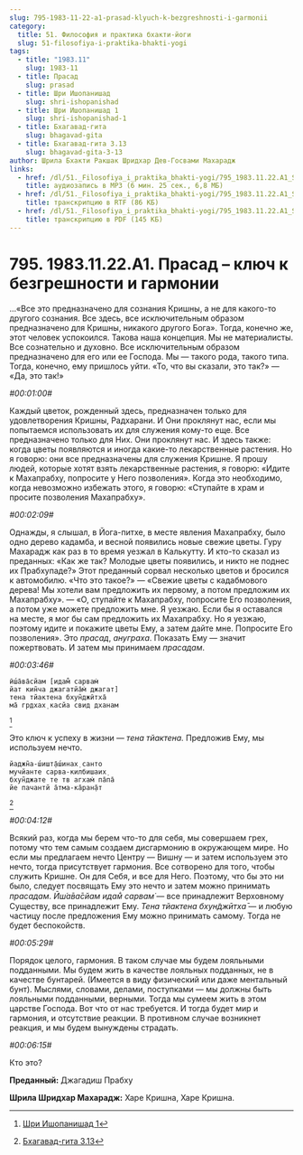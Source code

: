 ```yaml
---
slug: 795-1983-11-22-a1-prasad-klyuch-k-bezgreshnosti-i-garmonii
category:
  title: 51. Философия и практика бхакти-йоги
  slug: 51-filosofiya-i-praktika-bhakti-yogi
tags:
  - title: "1983.11"
    slug: 1983-11
  - title: Прасад
    slug: prasad
  - title: Шри Ишопанишад
    slug: shri-ishopanishad
  - title: Шри Ишопанишад 1
    slug: shri-ishopanishad-1
  - title: Бхагавад-гита
    slug: bhagavad-gita
  - title: Бхагавад-гита 3.13
    slug: bhagavad-gita-3-13
author: Шрила Бхакти Ракшак Шридхар Дев-Госвами Махарадж
links:
  - href: /dl/51._Filosofiya_i_praktika_bhakti-yogi/795_1983.11.22.A1_SridharMj_Prasad--kljuch_k_bezgreshnosti_i_garmonii.mp3
    title: аудиозапись в MP3 (6 мин. 25 сек., 6,8 МБ)
  - href: /dl/51._Filosofiya_i_praktika_bhakti-yogi/795_1983.11.22.A1_SridharMj_Prasad--kljuch_k_bezgreshnosti_i_garmonii.rtf
    title: транскрипцию в RTF (86 КБ)
  - href: /dl/51._Filosofiya_i_praktika_bhakti-yogi/795_1983.11.22.A1_SridharMj_Prasad--kljuch_k_bezgreshnosti_i_garmonii.pdf
    title: транскрипцию в PDF (145 КБ)
---
```


# 795. 1983.11.22.A1. Прасад – ключ к безгрешности и гармонии

…«Все это предназначено для сознания Кришны, а не для какого-то другого сознания. Все здесь, все исключительным образом предназначено для Кришны, никакого другого Бога». Тогда, конечно же, этот человек успокоился. Такова наша концепция. Мы не материалисты. Все сознательно и духовно. Все исключительным образом предназначено для его или ее Господа. Мы — такого рода, такого типа. Тогда, конечно, ему пришлось уйти. «То, что вы сказали, это так?» — «Да, это так!»

*#00:01:00#*

Каждый цветок, рожденный здесь, предназначен только для удовлетворения Кришны, Радхарани. И Они проклянут нас, если мы попытаемся использовать их для служения кому-то еще. Все предназначено только для Них. Они проклянут нас. И здесь также: когда цветы появляются и иногда какие-то лекарственные растения. Но я говорю: они все предназначены для служения Кришне. Я прошу людей, которые хотят взять лекарственные растения, я говорю: «Идите к Махапрабху, попросите у Него позволения». Когда это необходимо, когда невозможно избежать этого, я говорю: «Ступайте в храм и просите позволения Махапрабху».

*#00:02:09#*

Однажды, я слышал, в Йога-питхе, в месте явления Махапрабху, было одно дерево кадамба, и весной появились новые свежие цветы. Гуру Махарадж как раз в то время уезжал в Калькутту. И кто-то сказал из преданных: «Как же так? Молодые цветы появились, и никто не поднес их Прабхупаде?» Этот преданный сорвал несколько цветов и бросился к автомобилю. «Что это такое?» — «Свежие цветы с кадабмового дерева! Мы хотели вам предложить их первому, а потом предложим их Махапрабху». — «О, ступайте к Махапрабху, попросите Его позволения, а потом уже можете предложить мне. Я уезжаю. Если бы я оставался на месте, я мог бы сам предложить их Махапрабху. Но я уезжаю, поэтому идите и покажите цветы Ему, а затем дайте мне. Попросите Его позволения». Это *прасад*, *ануграха*. Показать Ему — значит пожертвовать. И затем мы принимаем *прасадам*.

*#00:03:46#*

    ӣш́а̄ва̄сйам [идам̐ сарвам̇
    йат кин̃ча джагатйа̄м̇ джагат]
    тена тйактена бхун̃джӣтха̄
    ма̄ гр̣дхах̣ касйа свид дханам
[^_ftn1]

Это ключ к успеху в жизни — *тена тйактена.* Предложив Ему, мы используем нечто.

    йаджн̃а-ш́ишт̣а̄ш́инах̣ санто
    мучйанте сарва-килбишаих̣
    бхун̃джате те тв агхам̇ па̄па̄
    йе пачантй а̄тма-ка̄ран̣а̄т
[^_ftn2]

*#00:04:12#*

Всякий раз, когда мы берем что-то для себя, мы совершаем грех, потому что тем самым создаем дисгармонию в окружающем мире. Но если мы предлагаем нечто Центру — Вишну — и затем используем это нечто, тогда присутствует гармония. Все сотворено для того, чтобы служить Кришне. Он для Себя, и все для Него. Поэтому, что бы это ни было, следует посвящать Ему это нечто и затем можно принимать *прасадам*. *Ӣш́а̄ва̄сйам идам̐ сарвам̇* — все принадлежит Верховному Существу, все принадлежит Ему. *Тена тйактена бхун̃джӣтха̄* — и любую частицу после предложения Ему можно принимать самому. Тогда не будет беспокойств.

*#00:05:29#*

Порядок целого, гармония. В таком случае мы будем лояльными подданными. Мы будем жить в качестве лояльных подданных, не в качестве бунтарей. (Имеется в виду физический или даже ментальный бунт). Мыслями, словами, делами, поступками — мы должны быть лояльными подданными, верными. Тогда мы сумеем жить в этом царстве Господа. Вот что от нас требуется. И тогда будет мир и гармония, и отсутствие реакции. В противном случае возникнет реакция, и мы будем вынуждены страдать.

*#00:06:15#*

Кто это?

**Преданный:** Джагадиш Прабху

**Шрила Шридхар Махарадж:** Харе Кришна, Харе Кришна.



[^_ftn1]: [Шри Ишопанишад 1](../notes/shri-ishopanishad/shri-ishopanishad-1.md)

[^_ftn2]: [Бхагавад-гита 3.13](../notes/bhagavad-gita/bhagavad-gita-3-13.md)
